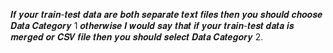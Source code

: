 𝑰𝒇 𝒚𝒐𝒖𝒓 𝒕𝒓𝒂𝒊𝒏-𝒕𝒆𝒔𝒕 𝒅𝒂𝒕𝒂 𝒂𝒓𝒆 𝒃𝒐𝒕𝒉 𝒔𝒆𝒑𝒂𝒓𝒂𝒕𝒆 𝒕𝒆𝒙𝒕 𝒇𝒊𝒍𝒆𝒔 𝒕𝒉𝒆𝒏 𝒚𝒐𝒖 𝒔𝒉𝒐𝒖𝒍𝒅 𝒄𝒉𝒐𝒐𝒔𝒆 𝑫𝒂𝒕𝒂 𝑪𝒂𝒕𝒆𝒈𝒐𝒓𝒚 1 𝒐𝒕𝒉𝒆𝒓𝒘𝒊𝒔𝒆 𝑰 𝒘𝒐𝒖𝒍𝒅 𝒔𝒂𝒚 𝒕𝒉𝒂𝒕 𝒊𝒇 𝒚𝒐𝒖𝒓 𝒕𝒓𝒂𝒊𝒏-𝒕𝒆𝒔𝒕 𝒅𝒂𝒕𝒂 𝒊𝒔 𝒎𝒆𝒓𝒈𝒆𝒅 𝒐𝒓 𝑪𝑺𝑽 𝒇𝒊𝒍𝒆 𝒕𝒉𝒆𝒏 𝒚𝒐𝒖 𝒔𝒉𝒐𝒖𝒍𝒅 𝒔𝒆𝒍𝒆𝒄𝒕 𝑫𝒂𝒕𝒂 𝑪𝒂𝒕𝒆𝒈𝒐𝒓𝒚 2.
